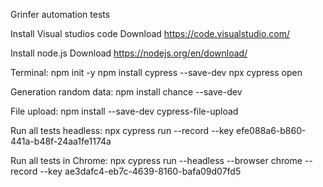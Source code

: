Grinfer automation tests

Install Visual studios code
Download
https://code.visualstudio.com/

Install node.js
Download https://nodejs.org/en/download/

Terminal:
npm init -y
npm install cypress --save-dev
npx cypress open

Generation random data:
npm install chance --save-dev

File upload:
npm install --save-dev cypress-file-upload

Run all tests headless:
npx cypress run --record --key efe088a6-b860-441a-b48f-24aa1fe1174a

Run all tests in Chrome:
npx cypress run --headless --browser chrome --record --key ae3dafc4-eb7c-4639-8160-bafa09d07fd5
